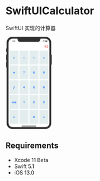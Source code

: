 # SwiftUICalculator

SwiftUI 实现的计算器

<img width="25%" height="25%" src="screenShots/1.png"/>

## Requirements

* Xcode 11 Beta
* Swift 5.1
* iOS 13.0
